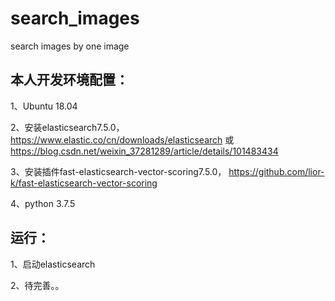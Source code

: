 # search_images
search images by one image

## 本人开发环境配置：
1、Ubuntu 18.04

2、安装elasticsearch7.5.0， https://www.elastic.co/cn/downloads/elasticsearch
 或 https://blog.csdn.net/weixin_37281289/article/details/101483434

3、安装插件fast-elasticsearch-vector-scoring7.5.0， https://github.com/lior-k/fast-elasticsearch-vector-scoring

4、python 3.7.5

## 运行：
1、启动elasticsearch

2、待完善。。
